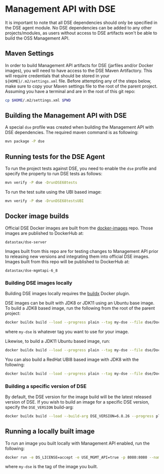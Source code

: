 # Management API with DSE

It is important to note that all DSE dependencies should only be specified in the DSE agent module. No DSE dependencies
can be added to any other projects/modules, as users without access to DSE artifacts won't be able to build the OSS Management API.

## Maven Settings

In order to build Management API artifacts for DSE (jarfiles and/or Docker images), you will need to have access to the DSE Maven
Artifactory. This will require credentials that should be stored in your `${HOME}/.m2/settings.xml` file. Before attempting any of
the steps below, make sure to copy your Maven settings file to the root of the parent project. Assuming you have a terminal and
are in the root of this git repo:

```sh
cp $HOME/.m2/settings.xml $PWD
```

## Building the Management API with DSE

A special `dse` profile was created when building the Management API with DSE dependencies. The required maven command is as following:

```sh
mvn package -P dse
```

## Running tests for the DSE Agent

To run the project tests against DSE, you need to enable the `dse` profile and specify the property to run DSE tests as follows:

```sh
mvn verify -P dse -DrunDSE68tests
```

To run the test suite using the UBI based image:

```sh
mvn verify -P dse -DrunDSE68testsUBI
```

## Docker image builds

Official DSE Docker images are built from the [docker-images](https://github.com/riptano/docker-images) repo. Those images are published
to DockerHub at:

    datastax/dse-server

Images built from this repo are for testing changes to Management API prior to releasing new versions and integrating them into
official DSE images. Images built from this repo will be published to DockerHub at:

    datastax/dse-mgmtapi-6_8

### Building DSE images locally

Building DSE images locally requires the [buildx](https://docs.docker.com/build/buildx/install/) Docker plugin.

DSE images can be built with JDK8 or JDK11 using an Ubuntu base image. To build a JDK8 based image, run the following from the root of the parent project:

```sh
docker buildx build --load --progress plain --tag my-dse --file dse/Dockerfile-dse68.jdk8 --target dse --platform linux/amd64 .
```

where `my-dse` is whatever tag you want to use for your image.

Likewise, to build a JDK11 Ubuntu based image, run:

```sh
docker buildx build --load --progress plain --tag my-dse --file dse/Dockerfile-dse68.jdk11 --target dse --platform linux/amd64 .
```

You can also build a RedHat UBI8 based image with JDK8 with the following:

```sh
docker buildx build --load --progress plain --tag my-dse --file dse/Dockerfile-dse68.ubi8 --target dse --platform linux/amd64 .
```


### Building a specific version of DSE

By default, the DSE version for the image build will be the latest released version of DSE. If you wish to build an image for a
specific DSE version, specify the `DSE_VERSION` build-arg:

```sh
docker buildx build --load --build-arg DSE_VERSION=6.8.26 --progress plain --tag my-dse --file dse/Dockerfile-dse68.jdk11 --target dse --platform linux/amd64 .
```

## Running a locally built image

To run an image you built locally with Management API enabled, run the following:

```sh
docker run -e DS_LICENSE=accept -e USE_MGMT_API=true -p 8080:8080 --name dse my-dse
```

where `my-dse` is the tag of the image you built.